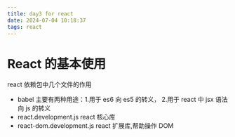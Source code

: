 ```yaml
---
title: day3 for react
date: 2024-07-04 10:18:37
tags: react
---
```


# React 的基本使用

react 依赖包中几个文件的作用

- babel 主要有两种用途：1.用于 es6 向 es5 的转义， 2.用于 react 中 jsx 语法向 js 的转义
- react.development.js react 核心库
- react-dom.development.js react 扩展库,帮助操作 DOM
